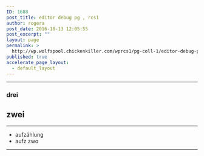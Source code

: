 ```yaml
---
ID: 1688
post_title: editor debug pg , rcs1
author: rogera
post_date: 2016-10-13 12:05:55
post_excerpt: ""
layout: page
permalink: >
  http://wp.wolfspool.chickenkiller.com/wprcs1/pg-coll-1/editor-debug-pg-rcs1/
published: true
accelerate_page_layout:
  - default_layout
---
```

---

### drei
## zwei

---

- aufzählung
- aufz zwo

---